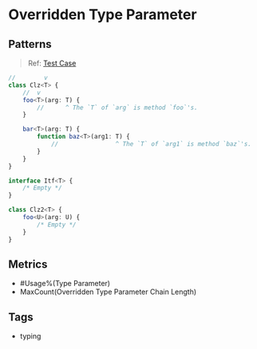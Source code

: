 # Overridden Type Parameter

## Patterns

> Ref:
> [Test Case](../../../../../docs/entity/type-parameter.md#duplicated-type-parameter-names)

```ts
//        v
class Clz<T> {
    //  v
    foo<T>(arg: T) {
        //      ^ The `T` of `arg` is method `foo`'s.
    }

    bar<T>(arg: T) {
        function baz<T>(arg1: T) {
            //                ^ The `T` of `arg1` is method `baz`'s.
        }
    }
}

interface Itf<T> {
    /* Empty */
}

class Clz2<T> {
    foo<U>(arg: U) {
        /* Empty */
    }
}
```

## Metrics

* #Usage%(Type Parameter)
* MaxCount(Overridden Type Parameter Chain Length)

## Tags

* typing
